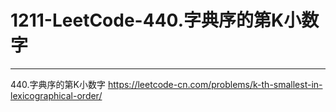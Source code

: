 # 1211-LeetCode-440.字典序的第K小数字

---

440.字典序的第K小数字
https://leetcode-cn.com/problems/k-th-smallest-in-lexicographical-order/


